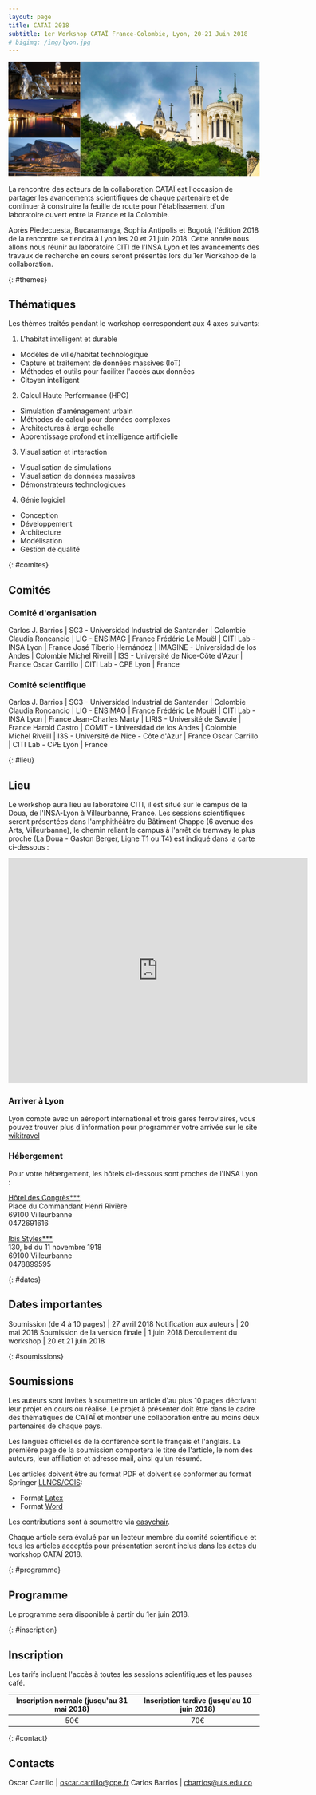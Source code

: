 ```yaml
---
layout: page
title: CATAÏ 2018
subtitle: 1er Workshop CATAÏ France-Colombie, Lyon, 20-21 Juin 2018
# bigimg: /img/lyon.jpg
---
```


<div style="text-align: center;">
<img src="/img/lyon.jpg"
    alt="Lyon"
    class="lyonpicture" />
</div>

La rencontre des acteurs de la collaboration CATAÏ est l'occasion de partager les avancements scientifiques de chaque 
partenaire et de continuer à construire la feuille de route pour l'établissement d'un laboratoire ouvert entre la France et la Colombie.

Après Piedecuesta, Bucaramanga, Sophia Antipolis et Bogotá, l'édition 2018 de la rencontre se tiendra à Lyon les 20 et 21 juin 2018.
Cette année nous allons nous réunir au laboratoire CITI de l'INSA Lyon
et les avancements des travaux de recherche en cours seront présentés lors du 1er Workshop de la
collaboration.

{: #themes}
## Thématiques
Les thèmes traités pendant le workshop correspondent aux 4 axes suivants:
1. L'habitat intelligent et durable
  - Modèles de ville/habitat technologique
  - Capture et traitement de données massives (IoT)
  - Méthodes et outils pour faciliter l'accès aux données
  - Citoyen intelligent
2. Calcul Haute Performance (HPC)
  - Simulation d'aménagement urbain
  - Méthodes de calcul pour données complexes
  - Architectures à large échelle
  - Apprentissage profond et intelligence artificielle
3. Visualisation et interaction
  - Visualisation de simulations
  - Visualisation de données massives 
  - Démonstrateurs technologiques
4. Génie logiciel
  - Conception 
  - Développement 
  - Architecture 
  - Modélisation
  - Gestion de qualité 

{: #comites}
## Comités
### Comité d'organisation

Carlos J. Barrios | SC3 - Universidad Industrial de Santander | Colombie
Claudia Roncancio | LIG - ENSIMAG | France
Frédéric Le Mouël | CITI Lab - INSA Lyon | France
José Tiberio Hernández | IMAGINE - Universidad de los Andes | Colombie
Michel Riveill | I3S - Université de Nice-Côte d'Azur | France
Oscar Carrillo | CITI Lab - CPE Lyon | France

### Comité scientifique

Carlos J. Barrios | SC3 - Universidad Industrial de Santander | Colombie
Claudia Roncancio | LIG - ENSIMAG | France
Frédéric Le Mouël | CITI Lab - INSA Lyon | France
Jean-Charles Marty | LIRIS - Université de Savoie | France
Harold Castro | COMIT - Universidad de los Andes | Colombie
Michel Riveill | I3S - Université de Nice - Côte d'Azur | France
Oscar Carrillo | CITI Lab - CPE Lyon | France


{: #lieu}
## Lieu 
Le workshop aura lieu au laboratoire CITI, il est situé sur le campus de la Doua, de l'INSA-Lyon à Villeurbanne, France.
Les sessions scientifiques seront présentées dans l'amphithéâtre du Bâtiment Chappe (6 avenue des Arts, Villeurbanne), le chemin reliant le campus à l'arrêt de tramway le plus proche (La Doua - Gaston Berger, Ligne T1 ou T4) est indiqué dans la carte ci-dessous :

<iframe src="https://www.google.com/maps/embed?pb=!1m28!1m12!1m3!1d2782.4255242066083!2d4.869503551196586!3d45.782702129003454!2m3!1f0!2f0!3f0!3m2!1i1024!2i768!4f13.1!4m13!3e2!4m5!1s0x47f4eaa1d75f5717%3A0xb9bf73dfb12bff24!2sLa+Doua+-+Gaston+Berger%2C+Lyon!3m2!1d45.781543!2d4.872104!4m5!1s0x47f4eaa107d69bd7%3A0x87d3a8ac6ac291fd!2sCITI+Laboratory%2C+1st+floor%2C+6+Avenue+des+Arts%2C+69621+Villeurbanne%2C+France!3m2!1d45.7837962!2d4.8726894!5e0!3m2!1sfr!2sfr!4v1522659754264" width="600" height="450" frameborder="0" style="border:0" allowfullscreen></iframe>

### Arriver à Lyon
Lyon compte avec un aéroport international et trois gares férroviaires, vous pouvez trouver plus d'information pour programmer votre arrivée sur le site [wikitravel](https://wikitravel.org/fr/Lyon#Arriver)

### Hébergement
Pour votre hébergement, les hôtels ci-dessous sont proches de l'INSA Lyon :

[Hôtel des Congrès***](https://www.hoteldescongres.com/fr/)  
Place du Commandant Henri Rivière  
69100 Villeurbanne  
0472691616


[Ibis Styles***](http://www.ibis.com/fr/hotel-9012-ibis-styles-lyon-villeurbanne/index.shtml)  
130, bd du 11 novembre 1918  
69100 Villeurbanne  
0478899595


{: #dates}
## Dates importantes

Soumission (de 4 à 10 pages) | 27 avril 2018
Notification aux auteurs | 20 mai 2018
Soumission de la version finale | 1 juin 2018
Déroulement du workshop | 20 et 21 juin 2018

{: #soumissions}
## Soumissions

Les auteurs sont invités à soumettre un article d'au plus 10 pages décrivant leur projet en cours ou réalisé.
Le projet à présenter doit être dans le cadre des thématiques de CATAÏ et montrer une collaboration entre au moins deux partenaires de chaque pays.

Les langues officielles de la conférence sont le français et l'anglais. La première page de la soumission comportera le titre de l'article, le nom des auteurs, leur affiliation et adresse mail, ainsi qu'un résumé.

Les articles doivent être au format PDF et doivent se conformer au format Springer [LLNCS/CCIS](https://www.springer.com/gp/computer-science/lncs/conference-proceedings-guidelines):
+ Format [Latex](ftp://ftp.springernature.com/cs-proceeding/llncs/llncs2e.zip)
+ Format [Word](ftp://ftp.springernature.com/cs-proceeding/llncs/word/splnproc1703.zip)

Les contributions sont à soumettre via [easychair](https://easychair.org/conferences/?conf=catai2018).

Chaque article sera évalué par un lecteur membre du comité scientifique et tous les articles acceptés pour présentation seront inclus dans les actes du workshop CATAÏ 2018.

{: #programme}
## Programme

Le programme sera disponible à partir du 1er juin 2018.

{: #inscription}
## Inscription
Les tarifs incluent l'accès à toutes les sessions scientifiques et les pauses café.

Inscription normale (jusqu'au 31 mai 2018) | Inscription tardive (jusqu'au 10 juin 2018)
:-----------------: | :-----------------:
50€ | 70€

{: #contact}
## Contacts

Oscar Carrillo | oscar.carrillo@cpe.fr
Carlos Barrios | cbarrios@uis.edu.co